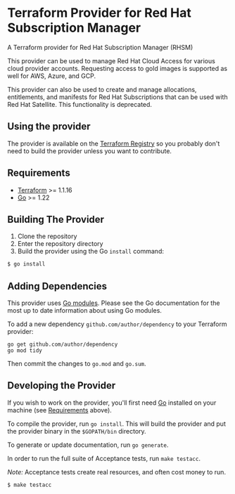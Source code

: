 # Terraform Provider for Red Hat Subscription Manager

A Terraform provider for Red Hat Subscription Manager (RHSM)

This provider can be used to manage Red Hat Cloud Access for various cloud provider accounts.  Requesting access to
gold images is supported as well for AWS, Azure, and GCP.

This provider can also be used to create and manage allocations, entitlements, and manifests for Red Hat Subscriptions
that can be used with Red Hat Satellite. This functionality is deprecated.

## Using the provider

The provider is available on the [Terraform Registry](https://registry.terraform.io/providers/umich-vci/rhsm/latest) so you
probably don't need to build the provider unless you want to contribute.

## Requirements

-	[Terraform](https://www.terraform.io/downloads.html) >= 1.1.16
-	[Go](https://golang.org/doc/install) >= 1.22

## Building The Provider

1. Clone the repository
1. Enter the repository directory
1. Build the provider using the Go `install` command: 
```sh
$ go install
```

## Adding Dependencies

This provider uses [Go modules](https://github.com/golang/go/wiki/Modules).
Please see the Go documentation for the most up to date information about using Go modules.

To add a new dependency `github.com/author/dependency` to your Terraform provider:

```
go get github.com/author/dependency
go mod tidy
```

Then commit the changes to `go.mod` and `go.sum`.

## Developing the Provider

If you wish to work on the provider, you'll first need [Go](http://www.golang.org) installed on your machine (see [Requirements](#requirements) above).

To compile the provider, run `go install`. This will build the provider and put the provider binary in the `$GOPATH/bin` directory.

To generate or update documentation, run `go generate`.

In order to run the full suite of Acceptance tests, run `make testacc`.

*Note:* Acceptance tests create real resources, and often cost money to run.

```sh
$ make testacc
```
